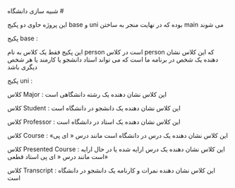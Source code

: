  شبیه سازی دانشگاه #

این پروژه حاوی دو پکیج base  و uni بوده که در نهایت منجر به ساختن main می شوند

پکیج base : 

این پکیج فقط یک کلاس به نام person است 
در کلاس person که این کلاس نشان دهنده یک شخص در برنامه ما است که می تواند استاد دانشجو یا کارمند یا هر شخص دیگری باشد



پکیج uni : 

کلاس Major : این کلاس نشان دهنده یک رشته دانشگاهی است 


کلاس Student : این کلاس نشان دهنده یک دانشجو در دانشگاه است


کلاس Professor : این کلاس نشان دهنده یک استاد در دانشگاه است 


کلاس Course : «این کلاس نشان دهنده یک درس در دانشگاه است مانند درس « ای پی


کلاس Presented Course : این کلاس نشان دهنده یک درس ارایه شده یا در حال ارایه است مانند درس « ای پی استاد قطعی»


کلاس Transcript : این کلاس نشان دهنده نمرات و کارنامه یک دانشجو در دانشگاه است 




